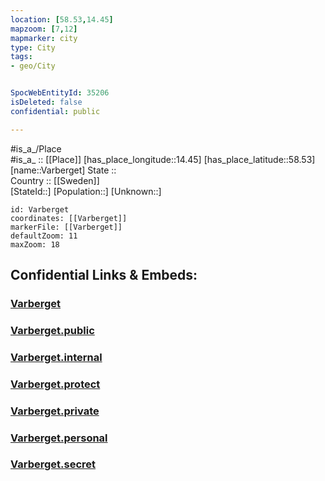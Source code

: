 ```yaml
---
location: [58.53,14.45] 
mapzoom: [7,12] 
mapmarker: city 
type: City
tags:
- geo/City


SpocWebEntityId: 35206
isDeleted: false
confidential: public

---
```

#is_a_/Place  
#is_a_ :: [[Place]] 
[has_place_longitude::14.45] 
[has_place_latitude::58.53] 
[name::Varberget] 
State ::  
Country :: [[Sweden]]  
[StateId::] 
[Population::] 
[Unknown::] 


```leaflet
id: Varberget
coordinates: [[Varberget]] 
markerFile: [[Varberget]] 
defaultZoom: 11 
maxZoom: 18
```


## Confidential Links & Embeds: 

### [Varberget](/_Standards/Earth/Continent/Europe/Europe~North/Sweden/Provinces~Sweden/Västra_Götaland/City/Varberget.md) 

### [Varberget.public](/_public/Earth/Continent/Europe/Europe~North/Sweden/Provinces~Sweden/Västra_Götaland/City/Varberget.public.md) 

### [Varberget.internal](/_internal/Earth/Continent/Europe/Europe~North/Sweden/Provinces~Sweden/Västra_Götaland/City/Varberget.internal.md) 

### [Varberget.protect](/_protect/Earth/Continent/Europe/Europe~North/Sweden/Provinces~Sweden/Västra_Götaland/City/Varberget.protect.md) 

### [Varberget.private](/_private/Earth/Continent/Europe/Europe~North/Sweden/Provinces~Sweden/Västra_Götaland/City/Varberget.private.md) 

### [Varberget.personal](/_personal/Earth/Continent/Europe/Europe~North/Sweden/Provinces~Sweden/Västra_Götaland/City/Varberget.personal.md) 

### [Varberget.secret](/_secret/Earth/Continent/Europe/Europe~North/Sweden/Provinces~Sweden/Västra_Götaland/City/Varberget.secret.md)

